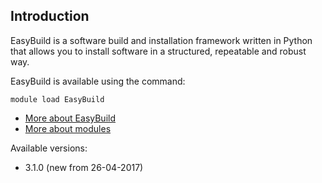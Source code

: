## Introduction
EasyBuild is a software build and installation framework written in Python that allows you to install software in a structured, repeatable and robust way. 

EasyBuild is available using the command:

```
module load EasyBuild
```

* [More about EasyBuild](http://hpcugent.github.com/easybuild/)
* [More about modules](Local:/systems/lisa/software/modules)

Available versions:

* 3.1.0 (new from 26-04-2017)